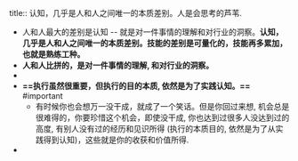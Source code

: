 title:: 认知，几乎是人和人之间唯一的本质差别。人是会思考的芦苇.

- 人和人最大的差别是认知 -- 就是对一件事情的理解和对行业的洞察。**认知，几乎是人和人之间唯一的本质差别。技能的差别是可量化的，技能再多累加，也就是熟练工种。**
- **人和人比拼的，是对一件事情的理解, 和对行业的洞察。**
-
- **==执行虽然很重要，但执行的目的本质, 依然是为了实践认知。==** #important
	- 有时候你也会想万一没干成，就成了一个笑话。但是你回过来想, 机会总是很难得的，你要珍惜这个机会，即使没干成, 你也达到过很多人没达到过的高度, 有别人没有过的经历和见识所得 (执行的本质目的, 依然是为了从实践得到认知)，这些就是你的收获和价值所得.
-